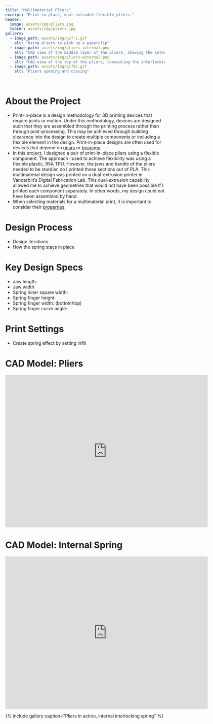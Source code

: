 ```yaml
---
title: "Multimaterial Pliers"
excerpt: "Print-in-place, dual-extruded flexible pliers."
header:
  image: assets/img/pliers.jpg
  teaser: assets/img/pliers.jpg
gallery:
  - image_path: assets/img/gif-1.gif
    alt: "Using pliers to pick up a paperclip"
  - image_path: assets/img/pliers-internal.png
    alt: "CAD view of the middle layer of the pliers, showing the interlocking spring"
  - image_path: assets/img/pliers-external.png
    alt: "CAD view of the top of the pliers, concealing the interlocking spring"
  - image_path: assets/img/gif02.gif
    alt: "Pliers opening and closing"
   
---
```


# About the Project
* Print-in-place is a design methodology for 3D printing devices that require joints or motion. Under this methodology, devices are designed such that they are assembled through the printing process rather than through post-processing. This may be achieved through building clearance into the design to create multiple components or including a flexible element in the design. Print-in-place designs are often used for devices that depend on [gears](https://thangs.com/designer/3dprintingworld/3d-model/Gift%20Box%20%237%20Print-in-Place-518615) or [bearings](https://core-electronics.com.au/guides/print-in-place-tips/).
* In this project, I designed a pair of print-in-place pliers using a flexible component. The approach I used to achieve flexibility was using a flexible plastic, 95A TPU. However, the jaws and handle of the pliers needed to be sturdier, so I printed those sections out of PLA. This multimaterial design was printed on a dual-extrusion printer in Vanderbilt’s Digital Fabrication Lab. This dual-extrusion capability allowed me to achieve geometries that would not have been possible If I printed each component separately. In other words, my design could not have been assembled by hand.
* When selecting materials for a multimaterial print, it is important to consider their [properties](https://www.reddit.com/r/3Dprinting/comments/1alci8m/compatibility_of_fdm_polymers_at_multimaterial/).


# Design Process
* Design iterations
* How the spring stays in place

# Key Design Specs
* Jaw length:
* Jaw width
* Spring inner square width:
* Spring finger height:
* Spring finger width: (bottom/top)
* Spring finger curve angle:

# Print Settings
* Create spring effect by setting infill

# CAD Model: Pliers
<iframe src="https://vanderbilt643.autodesk360.com/shares/public/SH512d4QTec90decfa6e18ad48dceab920b5?mode=embed" width="640" height="480" allowfullscreen="true" webkitallowfullscreen="true" mozallowfullscreen="true"  frameborder="0"></iframe>

# CAD Model: Internal Spring
<iframe src="https://vanderbilt643.autodesk360.com/shares/public/SH512d4QTec90decfa6e4cb22dce40be087c?mode=embed" width="640" height="480" allowfullscreen="true" webkitallowfullscreen="true" mozallowfullscreen="true"  frameborder="0"></iframe>

{% include gallery caption="Pliers in action, internal interlocking spring" %}

